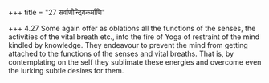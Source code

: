 +++
title = "27 सर्वाणीन्द्रियकर्माणि"

+++
4.27 Some again offer as oblations all the functions of the senses, the
activities of the vital breath etc., into the fire of Yoga of restraint
of the mind kindled by knowledge. They endeavour to prevent the mind
from getting attached to the functions of the senses and vital breaths.
That is, by contemplating on the self they sublimate these energies and
overcome even the lurking subtle desires for them.
